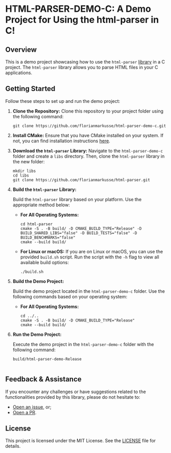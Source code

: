 # HTML-PARSER-DEMO-C: A Demo Project for Using the html-parser in C!

## Overview

This is a demo project showcasing how to use the `html-parser` [library](https://github.com/florianmarkusse/html-parser) in a C project. The `html-parser` library allows you to parse HTML files in your C applications.

## Getting Started

Follow these steps to set up and run the demo project:

1. **Clone the Repository:**
    Clone this repository to your project folder using the following command:

    ```shell
    git clone https://github.com/florianmarkusse/html-parser-demo-c.git
    ```

2. **Install CMake:**
   Ensure that you have CMake installed on your system. If not, you can find installation instructions [here](https://cmake.org/install/).

3. **Download the `html-parser` Library:**
    Navigate to the `html-parser-demo-c` folder and create a `libs` directory. Then, clone the `html-parser` library in the new folder:

    ```shell
    mkdir libs
    cd libs
    git clone https://github.com/florianmarkusse/html-parser.git
    ```

4. **Build the `html-parser` Library:**

   Build the `html-parser` library based on your platform. Use the appropriate method below:

   - **For All Operating Systems:**
     ```shell
     cd html-parser
     cmake -S . -B build/ -D CMAKE_BUILD_TYPE="Release" -D BUILD_SHARED_LIBS="false" -D BUILD_TESTS="false" -D BUILD_BENCHMARKS="false"
     cmake --build build/
     ```

   - **For Linux or macOS:**
     If you are on Linux or macOS, you can use the provided `build.sh` script. Run the script with the `-h` flag to view all available build options:

     ```shell
     ./build.sh 
     ```

5. **Build the Demo Project:**

   Build the demo project located in the `html-parser-demo-c` folder. Use the following commands based on your operating system:

   - **For All Operating Systems:**
     ```shell
     cd ../..
     cmake -S . -B build/ -D CMAKE_BUILD_TYPE="Release"
     cmake --build build/
     ```

6. **Run the Demo Project:**

   Execute the demo project in the `html-parser-demo-c` folder with the following command:

   ```shell
   build/html-parser-demo-Release


## Feedback & Assistance
If you encounter any challenges or have suggestions related to the functionalities provided by this library, please do not hesitate to:
- [Open an issue](https://github.com/florianmarkusse/html-parser-demo-c/issues/new/choose), or;
- [Open a PR](https://github.com/florianmarkusse/html-parser-demo-c/compare).

## License
This project is licensed under the MIT License. See the [LICENSE](https://github.com/florianmarkusse/html-parser-demo-c/blob/main/LICENSE) file for details.
